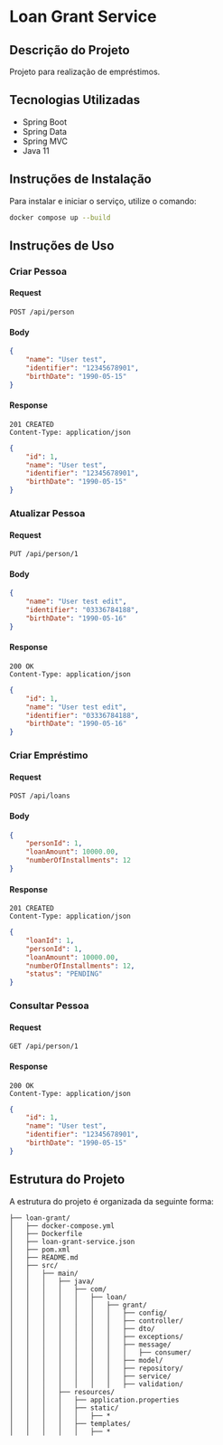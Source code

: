 
# Loan Grant Service

## Descrição do Projeto
Projeto para realização de empréstimos.

## Tecnologias Utilizadas
- Spring Boot
- Spring Data
- Spring MVC
- Java 11

## Instruções de Instalação
Para instalar e iniciar o serviço, utilize o comando:
```bash
docker compose up --build
```

## Instruções de Uso
### Criar Pessoa
#### Request
```http
POST /api/person
```
#### Body
```json
{
    "name": "User test",
    "identifier": "12345678901",
    "birthDate": "1990-05-15"
}
```
#### Response
```http
201 CREATED
Content-Type: application/json
```
```json
{
    "id": 1,
    "name": "User test",
    "identifier": "12345678901",
    "birthDate": "1990-05-15"
}
```

### Atualizar Pessoa
#### Request
```http
PUT /api/person/1
```
#### Body
```json
{
    "name": "User test edit",
    "identifier": "03336784188",
    "birthDate": "1990-05-16"
}
```
#### Response
```http
200 OK
Content-Type: application/json
```
```json
{
    "id": 1,
    "name": "User test edit",
    "identifier": "03336784188",
    "birthDate": "1990-05-16"
}
```

### Criar Empréstimo
#### Request
```http
POST /api/loans
```
#### Body
```json
{
    "personId": 1,
    "loanAmount": 10000.00,
    "numberOfInstallments": 12
}
```
#### Response
```http
201 CREATED
Content-Type: application/json
```
```json
{
    "loanId": 1,
    "personId": 1,
    "loanAmount": 10000.00,
    "numberOfInstallments": 12,
    "status": "PENDING"
}
```

### Consultar Pessoa
#### Request
```http
GET /api/person/1
```
#### Response
```http
200 OK
Content-Type: application/json
```
```json
{
    "id": 1,
    "name": "User test",
    "identifier": "12345678901",
    "birthDate": "1990-05-15"
}
```

## Estrutura do Projeto
A estrutura do projeto é organizada da seguinte forma:
```
├── loan-grant/
│   ├── docker-compose.yml
│   ├── Dockerfile
│   ├── loan-grant-service.json
│   ├── pom.xml
│   ├── README.md
│   ├── src/
│   │   ├── main/
│   │   │   ├── java/
│   │   │   │   ├── com/
│   │   │   │   │   ├── loan/
│   │   │   │   │   │   ├── grant/
│   │   │   │   │   │   │   ├── config/
│   │   │   │   │   │   │   ├── controller/
│   │   │   │   │   │   │   ├── dto/
│   │   │   │   │   │   │   ├── exceptions/
│   │   │   │   │   │   │   ├── message/
│   │   │   │   │   │   │   │   ├── consumer/
│   │   │   │   │   │   │   ├── model/
│   │   │   │   │   │   │   ├── repository/
│   │   │   │   │   │   │   ├── service/
│   │   │   │   │   │   │   ├── validation/
│   │   │   ├── resources/
│   │   │   │   ├── application.properties
│   │   │   │   ├── static/
│   │   │   │   │   ├── *
│   │   │   │   ├── templates/
│   │   │   │   │   ├── *
```


